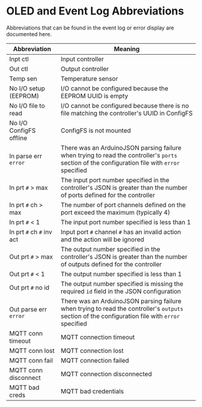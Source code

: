 # OLED and Event Log Abbreviations
Abbreviations that can be found in the event log or error display are documented here.

| Abbreviation | Meaning |
| ------------ | ------- |
| Inpt ctl | Input controller |
| Out ctl | Output controller |
| Temp sen | Temperature sensor |
| No I/O setup (EEPROM) | I/O cannot be configured because the EEPROM UUID is empty |
| No I/O file to read | I/O cannot be configured because there is no file matching the controller's UUID in ConfigFS |
| No I/O ConfigFS offline | ConfigFS is not mounted |
| In parse err `error` | There was an ArduinoJSON parsing failure when trying to read the controller's `ports` section of the configuration file with `error` specified |
| In prt `#` > max | The input port number specified in the controller's JSON is greater than the number of ports defined for the controller |
| In prt `#` ch > max | The number of port channels defined on the port exceed the maximum (typically 4) |
| In prt `#` < 1 | The input port number specified is less than 1 |
| In prt `#` ch `#` inv act | Input port `#` channel `#` has an invalid action and the action will be ignored |
| Out prt `#` > max | The output number specified in the controller's JSON is greater than the number of outputs defined for the controller |
| Out prt `#` < 1 | The output number specified is less than 1 |
| Out prt `#` no id | The output number specified is missing the required `id` field in the JSON configuration |
| Out parse err `error`| There was an ArduinoJSON parsing failure when trying to read the controller's `outputs` section of the configuration file with `error` specified |
| MQTT conn timeout | MQTT connection timeout |
| MQTT conn lost | MQTT connection lost |
| MQTT conn fail | MQTT connection failed |
| MQTT conn disconnect | MQTT connection disconnected |
| MQTT bad creds | MQTT bad credentials |